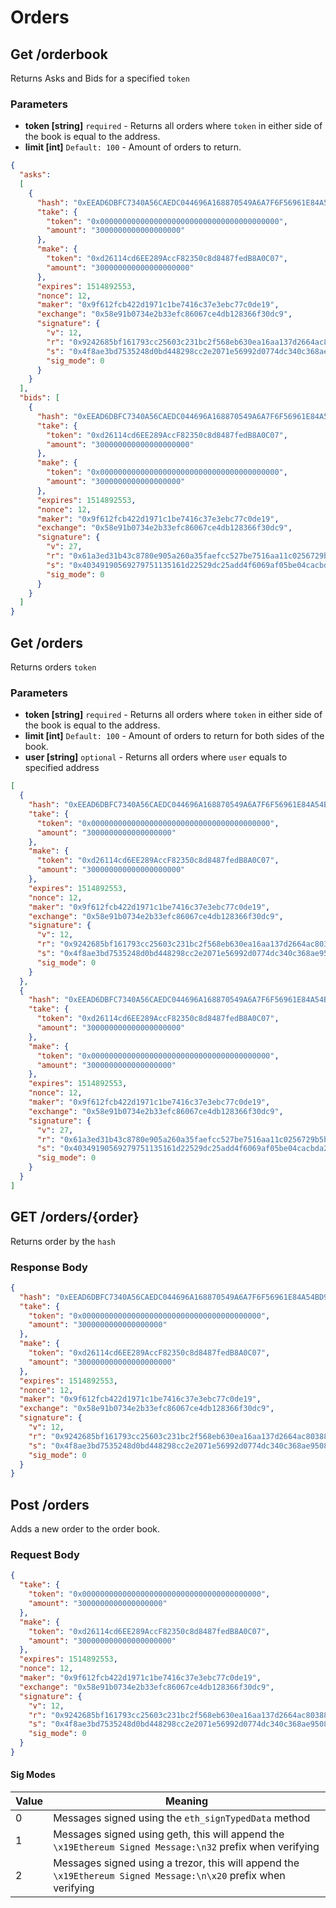 # Orders

## Get /orderbook

Returns Asks and Bids for a specified ```token```

### Parameters
* **token [string]** ```required``` - Returns all orders where ```token``` in either side of the book is equal to the address. 
* **limit [int]** ```Default: 100``` - Amount of orders to return. 

```json
{
  "asks": 
  [
    {
      "hash": "0xEEAD6DBFC7340A56CAEDC044696A168870549A6A7F6F56961E84A54BD9970B8A",
      "take": {
        "token": "0x0000000000000000000000000000000000000000",
        "amount": "3000000000000000000"
      },
      "make": {
        "token": "0xd26114cd6EE289AccF82350c8d8487fedB8A0C07",
        "amount": "300000000000000000000"
      },
      "expires": 1514892553,
      "nonce": 12,
      "maker": "0x9f612fcb422d1971c1be7416c37e3ebc77c0de19",
      "exchange": "0x58e91b0734e2b33efc86067ce4db128366f30dc9",
      "signature": {
        "v": 12,
        "r": "0x9242685bf161793cc25603c231bc2f568eb630ea16aa137d2664ac8038825608",
        "s": "0x4f8ae3bd7535248d0bd448298cc2e2071e56992d0774dc340c368ae950852ada",
        "sig_mode": 0
      }
    }
  ],
  "bids": [
    {
      "hash": "0xEEAD6DBFC7340A56CAEDC044696A168870549A6A7F6F56961E84A54BD9970B8A",
      "take": {
        "token": "0xd26114cd6EE289AccF82350c8d8487fedB8A0C07",
        "amount": "300000000000000000000"
      },
      "make": {
        "token": "0x0000000000000000000000000000000000000000",
        "amount": "3000000000000000000"
      },
      "expires": 1514892553,
      "nonce": 12,
      "maker": "0x9f612fcb422d1971c1be7416c37e3ebc77c0de19",
      "exchange": "0x58e91b0734e2b33efc86067ce4db128366f30dc9",        
      "signature": {
        "v": 27,
        "r": "0x61a3ed31b43c8780e905a260a35faefcc527be7516aa11c0256729b5b351bc33",
        "s": "0x40349190569279751135161d22529dc25add4f6069af05be04cacbda2ace2254",
        "sig_mode": 0
      }
    }
  ]
}
```

## Get /orders

Returns orders ```token```

### Parameters
* **token [string]** ```required``` - Returns all orders where ```token``` in either side of the book is equal to the address. 
* **limit [int]** ```Default: 100``` - Amount of orders to return for both sides of the book. 
* **user [string]** ```optional``` - Returns all orders where ```user``` equals to specified address

```json
[
  {
    "hash": "0xEEAD6DBFC7340A56CAEDC044696A168870549A6A7F6F56961E84A54BD9970B8A",
    "take": {
      "token": "0x0000000000000000000000000000000000000000",
      "amount": "3000000000000000000"
    },
    "make": {
      "token": "0xd26114cd6EE289AccF82350c8d8487fedB8A0C07",
      "amount": "300000000000000000000"
    },
    "expires": 1514892553,
    "nonce": 12,
    "maker": "0x9f612fcb422d1971c1be7416c37e3ebc77c0de19",
    "exchange": "0x58e91b0734e2b33efc86067ce4db128366f30dc9",
    "signature": {
      "v": 12,
      "r": "0x9242685bf161793cc25603c231bc2f568eb630ea16aa137d2664ac8038825608",
      "s": "0x4f8ae3bd7535248d0bd448298cc2e2071e56992d0774dc340c368ae950852ada",
      "sig_mode": 0
    }
  },
  {
    "hash": "0xEEAD6DBFC7340A56CAEDC044696A168870549A6A7F6F56961E84A54BD9970B8A",
    "take": {
      "token": "0xd26114cd6EE289AccF82350c8d8487fedB8A0C07",
      "amount": "300000000000000000000"
    },
    "make": {
      "token": "0x0000000000000000000000000000000000000000",
      "amount": "3000000000000000000"
    },
    "expires": 1514892553,
    "nonce": 12,
    "maker": "0x9f612fcb422d1971c1be7416c37e3ebc77c0de19",
    "exchange": "0x58e91b0734e2b33efc86067ce4db128366f30dc9",
    "signature": {
      "v": 27,
      "r": "0x61a3ed31b43c8780e905a260a35faefcc527be7516aa11c0256729b5b351bc33",
      "s": "0x40349190569279751135161d22529dc25add4f6069af05be04cacbda2ace2254",
      "sig_mode": 0
    }
  }
]
```

## GET /orders/{order}

Returns order by the ```hash```

### Response Body

```json
{
  "hash": "0xEEAD6DBFC7340A56CAEDC044696A168870549A6A7F6F56961E84A54BD9970B8A",
  "take": {
    "token": "0x0000000000000000000000000000000000000000",
    "amount": "3000000000000000000"
  },
  "make": {
    "token": "0xd26114cd6EE289AccF82350c8d8487fedB8A0C07",
    "amount": "300000000000000000000"
  },
  "expires": 1514892553,
  "nonce": 12,
  "maker": "0x9f612fcb422d1971c1be7416c37e3ebc77c0de19",
  "exchange": "0x58e91b0734e2b33efc86067ce4db128366f30dc9",
  "signature": {
    "v": 12,
    "r": "0x9242685bf161793cc25603c231bc2f568eb630ea16aa137d2664ac8038825608",
    "s": "0x4f8ae3bd7535248d0bd448298cc2e2071e56992d0774dc340c368ae950852ada",
    "sig_mode": 0
  }
}
```

## Post /orders

Adds a new order to the order book.

### Request Body

```json
{
  "take": {
    "token": "0x0000000000000000000000000000000000000000",
    "amount": "3000000000000000000"
  },
  "make": {
    "token": "0xd26114cd6EE289AccF82350c8d8487fedB8A0C07",
    "amount": "300000000000000000000"
  },
  "expires": 1514892553,
  "nonce": 12,
  "maker": "0x9f612fcb422d1971c1be7416c37e3ebc77c0de19",
  "exchange": "0x58e91b0734e2b33efc86067ce4db128366f30dc9",
  "signature": {
    "v": 12,
    "r": "0x9242685bf161793cc25603c231bc2f568eb630ea16aa137d2664ac8038825608",
    "s": "0x4f8ae3bd7535248d0bd448298cc2e2071e56992d0774dc340c368ae950852ada",
    "sig_mode": 0
  }
}
```

#### Sig Modes

| Value | Meaning                                                                                                         |
|-------|-----------------------------------------------------------------------------------------------------------------|
| 0     | Messages signed using the ```eth_signTypedData``` method                                                        |
| 1     | Messages signed using geth, this will append the ```\x19Ethereum Signed Message:\n32``` prefix when verifying   |
| 2     | Messages signed using a trezor, this will append the ```\x19Ethereum Signed Message:\n\x20``` prefix when verifying |
